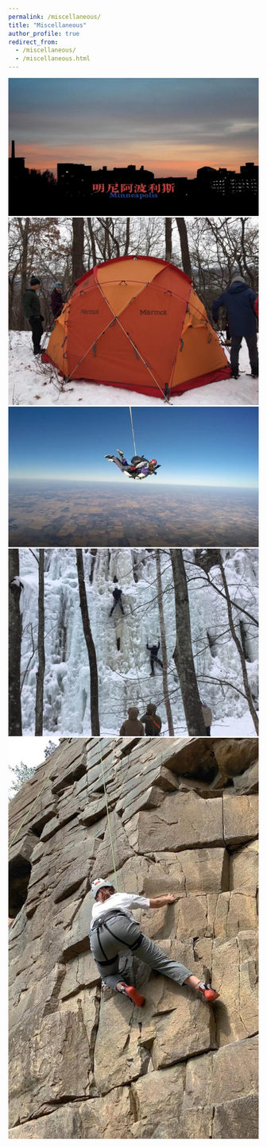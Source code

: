 ```yaml
---
permalink: /miscellaneous/
title: "Miscellaneous"
author_profile: true
redirect_from: 
  - /miscellaneous/
  - /miscellaneous.html
---
```


<img src="/images/Minneapolis.png"/>

<img src="/images/winter_camping.jpg"/>

<img src="/images/sky_diving.jpg"/>

<img src="/images/ice_climbing.jpg"/>

<img src="/images/rock_climbing.jpg"/>

